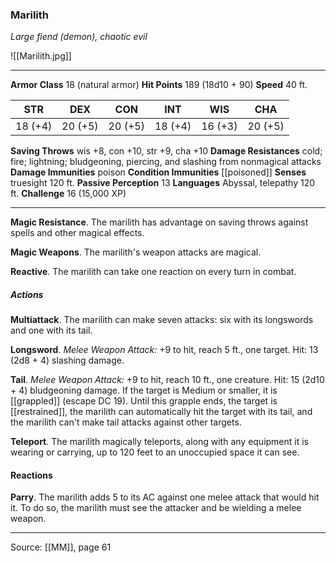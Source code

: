 ### Marilith
_Large fiend (demon), chaotic evil_

![[Marilith.jpg]]




---

**Armor Class** 18 (natural armor)
**Hit Points** 189 (18d10 + 90)
**Speed** 40 ft.

| STR     | DEX     | CON     | INT     | WIS     | CHA     |
|---------|---------|---------|---------|---------|---------|
| 18 (+4) | 20 (+5) | 20 (+5) | 18 (+4) | 16 (+3) | 20 (+5) |

**Saving Throws** wis +8, con +10, str +9, cha +10
**Damage Resistances** cold; fire; lightning; bludgeoning, piercing, and slashing from nonmagical attacks
**Damage Immunities** poison
**Condition Immunities** [[poisoned]]
**Senses** truesight 120 ft.
**Passive Perception** 13
**Languages** Abyssal, telepathy 120 ft.
**Challenge** 16 (15,000 XP)

---

**Magic Resistance**. The marilith has advantage on saving throws against spells and other magical effects.

**Magic Weapons**. The marilith's weapon attacks are magical.

**Reactive**. The marilith can take one reaction on every turn in combat.

##### Actions
**Multiattack**. The marilith can make seven attacks: six with its longswords and one with its tail.

**Longsword**. _Melee Weapon Attack:_ +9 to hit, reach 5 ft., one target. Hit: 13 (2d8 + 4) slashing damage.

**Tail**. _Melee Weapon Attack:_ +9 to hit, reach 10 ft., one creature. Hit: 15 (2d10 + 4) bludgeoning damage. If the target is Medium or smaller, it is [[grappled]] (escape DC 19). Until this grapple ends, the target is [[restrained]], the marilith can automatically hit the target with its tail, and the marilith can't make tail attacks against other targets.

**Teleport**. The marilith magically teleports, along with any equipment it is wearing or carrying, up to 120 feet to an unoccupied space it can see.

#### Reactions
**Parry**. The marilith adds 5 to its AC against one melee attack that would hit it. To do so, the marilith must see the attacker and be wielding a melee weapon.


---

Source: [[MM]], page 61